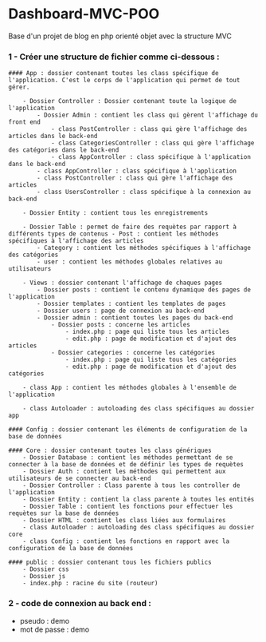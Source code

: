 # Dashboard-MVC-POO

Base d'un projet de blog en php orienté objet avec la structure MVC

### 1 - Créer une structure de fichier comme ci-dessous :

    #### App : dossier contenant toutes les class spécifique de l'application. C'est le corps de l'application qui permet de tout gérer.

        - Dossier Controller : Dossier contenant toute la logique de l'application
            - Dossier Admin : contient les class qui gèrent l'affichage du front end
                - class PostController : class qui gère l'affichage des articles dans le back-end
                - class CategoriesController : class qui gère l'affichage des catégories dans le back-end
                - class AppController : class spécifique à l'application dans le back-end
            - class AppController : class spécifique à l'application
            - class PostController : class qui gère l'affichage des articles
            - class UsersController : class spécifique à la connexion au back-end

        - Dossier Entity : contient tous les enregistrements

        - Dossier Table : permet de faire des requètes par rapport à différents types de contenus - Post : contient les méthodes spécifiques à l'affichage des articles
            - Category : contient les méthodes spécifiques à l'affichage des catégories
            - user : contient les méthodes globales relatives au utilisateurs

        - Views : dossier contenant l'affichage de chaques pages
            - Dossier posts : contient le contenu dynamique des pages de l'application
            - Dossier templates : contient les templates de pages
            - Dossier users : page de connexion au back-end
            - Dossier admin : contient toutes les pages du back-end
                - Dossier posts : concerne les articles
                    - index.php : page qui liste tous les articles
                    - edit.php : page de modification et d'ajout des articles
                - Dossier categories : concerne les catégories
                    - index.php : page qui liste tous les catégories
                    - edit.php : page de modification et d'ajout des catégories

        - class App : contient les méthodes globales à l'ensemble de l'application

        - class Autoloader : autoloading des class spécifiques au dossier app

    #### Config : dossier contenant les éléments de configuration de la base de données

    #### Core : dossier contenant toutes les class génériques
        - Dossier Database : contient les méthodes permettant de se connecter à la base de données et de définir les types de requètes
        - Dossier Auth : contient les méthodes qui permettent aux utilisateurs de se connecter au back-end
        - Dossier Controller : Class parente à tous les controller de l'application
        - Dossier Entity : contient la class parente à toutes les entités
        - Dossier Table : contient les fonctions pour effectuer les requètes sur la base de données
        - Dossier HTML : contient les class liées aux formulaires
        - class Autoloader : autoloading des class spécifiques au dossier core
        - class Config : contient les fonctions en rapport avec la configuration de la base de données

    #### public : dossier contenant tous les fichiers publics
        - Dossier css
        - Dossier js
        - index.php : racine du site (routeur)

### 2 - code de connexion au back end :

- pseudo : demo
- mot de passe : demo
